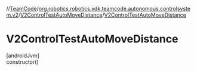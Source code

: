 //[TeamCode](../../../index.md)/[org.robotics.robotics.xdk.teamcode.autonomous.controlsystem.v2](../index.md)/[V2ControlTestAutoMoveDistance](index.md)/[V2ControlTestAutoMoveDistance](-v2-control-test-auto-move-distance.md)

# V2ControlTestAutoMoveDistance

[androidJvm]\
constructor()
